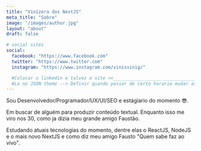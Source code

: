 ```yaml
---
title: "Vinízera dos NextJS"
meta_title: "Sobre"
image: "/images/author.jpg"
layout: "about"
draft: false

# social sites
social:
  facebook: "https://www.facebook.com"
  twitter: "https://www.twitter.com"
  instagram: "https://www.instagram.com/vinisvinig/"

  #Colocar o linkedin e talvez o site <<_______________________________#
  #La no JSON theme --> Definir quando passar de certo horario mudar as cores, talvez um if, se for das 19:00 às 04:30 ficar em cores noturnas.
---
```


Sou Desenvolvedor/Programador/UX/UI/SEO e estágiario do momento 😎.

Em buscar de alguém para produzir conteúdo textual. Enquanto isso me viro nos 30, como ja dizia meu grande amigo Faustão.

Estudando atuais tecnologias do momento, dentre elas o ReactJS, NodeJS e o mais novo NextJS e como diz meu amigo Fausto \"Quem sabe faz ao vivo\".
